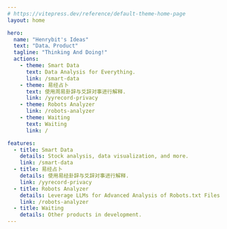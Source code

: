 ```yaml
---
# https://vitepress.dev/reference/default-theme-home-page
layout: home

hero:
  name: "Henrybit's Ideas"
  text: "Data、Product"
  tagline: "Thinking And Doing!"
  actions:
    - theme: Smart Data
      text: Data Analysis for Everything.
      link: /smart-data
    - theme: 易经占卜
      text: 使用周易卦辞与爻辞对事进行解释.
      link: /yyrecord-privacy
    - theme: Robots Analyzer
      link: /robots-analyzer
    - theme: Waiting
      text: Waiting
      link: /

features:
  - title: Smart Data
    details: Stock analysis, data visualization, and more.
    link: /smart-data
  - title: 易经占卜
    details: 使用易经卦辞与爻辞对事进行解释.
    link: /yyrecord-privacy
  - title: Robots Analyzer
    details: Leverage LLMs for Advanced Analysis of Robots.txt Files
    link: /robots-analyzer
  - title: Waiting
    details: Other products in development.
---
```


